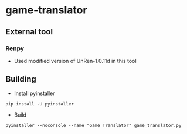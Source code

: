 # game-translator

## External tool

### Renpy

- Used modified version of UnRen-1.0.11d in this tool

## Building

- Install pyinstaller

```
pip install -U pyinstaller
```

- Build

```
pyinstaller --noconsole --name "Game Translator" game_translator.py
```